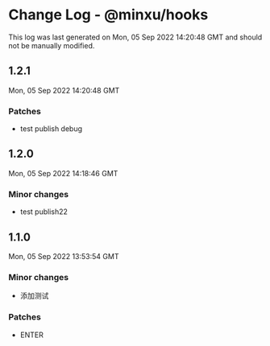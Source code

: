 # Change Log - @minxu/hooks

This log was last generated on Mon, 05 Sep 2022 14:20:48 GMT and should not be manually modified.

## 1.2.1
Mon, 05 Sep 2022 14:20:48 GMT

### Patches

- test publish debug

## 1.2.0
Mon, 05 Sep 2022 14:18:46 GMT

### Minor changes

- test publish22

## 1.1.0
Mon, 05 Sep 2022 13:53:54 GMT

### Minor changes

- 添加测试

### Patches

- ENTER

